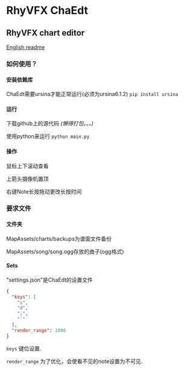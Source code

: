 # RhyVFX ChaEdt
## RhyVFX chart editor

[English readme](README_en.md)

### 如何使用？

#### 安装依赖库

ChaEdt需要ursina才能正常运行(必须为ursina6.1.2)
`pip install ursina`

#### 运行
下载github上的源代码
*(懒得打包。。。)*

使用python来运行
`python main.py`



#### 操作
鼠标上下滚动查看

上箭头摄像机置顶

右键Note长按拖动更改长按时间

### 要求文件
#### 文件夹
MapAssets/charts/backups为谱面文件备份

MapAssets/song/song.ogg存放的曲子(ogg格式)



#### Sets
"settings.json"是ChaEdt的设置文件

```json
{
  "keys": [
    "s",
    "d",
    ";",
    "'"
  ],
  "render_range": 1000
}
```

`keys` 键位设置.

`render_range` 为了优化，会使看不见的note设置为不可见.


